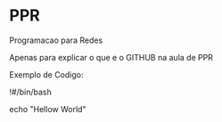 # PPR
Programacao para Redes

Apenas para explicar o que e o GITHUB na aula de PPR

Exemplo de Codigo:

!#/bin/bash

echo "Hellow World"
